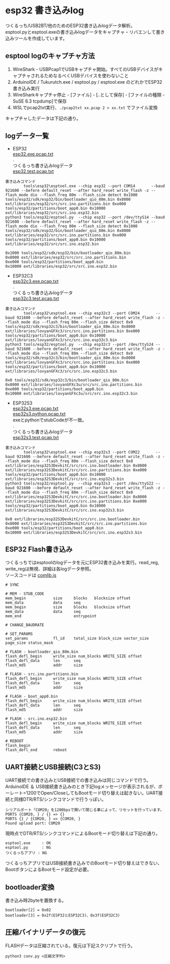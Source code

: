 # esp32 書き込みlog
つくるっち/USB2BT/他のためのESP32書き込みlogデータ解析。  
esptool.pyとesptool.exeの書き込みlogデータをキャプチャ・リバエンして書き込みツールを作成しています。  


## esptool logのキャプチャ方法
1. WireShark - USBPcap1でUSBキャプチャ開始。すべてのUSBデバイスがキャプチャされるためなるべくUSBデバイスを使わないこと
1. ArduinoIDE / Tukurutch.exe / esptool.py / esptool.exe のどれかでESP32書き込み実行
1. WireSharkキャプチャ停止 - [ファイル] - [..として保存] - [ファイルの種類 - SuSE 6.3 tcpdump]で保存
1. WSLでpcap2txt実行、`./pcap2txt xx.pcap 2 > xx.txt` でファイル変換

キャプチャしたデータは下記の通り。

## logデータ一覧
* ESP32  
[esp32.exe.pcap.txt](esp32.exe.pcap.txt)  
.  
つくるっち書き込みlogデータ  
[esp32.test.pcap.txt](esp32.test.pcap.txt)
```
書き込みコマンド
        tools\esp32\esptool.exe --chip esp32 --port COM14       --baud 921600 --before default_reset --after hard_reset write_flash -z --flash_mode dio --flash_freq 80m --flash_size detect 0x1000 tools/esp32/sdk/esp32/bin/bootloader_qio_80m.bin 0x8000 ext/libraries/esp32/src/src.ino.partitions.bin 0xe000 tools/esp32/partitions/boot_app0.bin 0x10000 ext/libraries/esp32/src/src.ino.esp32.bin
python3 tools/esp32/esptool.py  --chip esp32 --port /dev/ttyS14 --baud 921600 --before default_reset --after hard_reset write_flash -z --flash_mode dio --flash_freq 80m --flash_size detect 0x1000 tools/esp32/sdk/esp32/bin/bootloader_qio_80m.bin 0x8000 ext/libraries/esp32/src/src.ino.partitions.bin 0xe000 tools/esp32/partitions/boot_app0.bin 0x10000 ext/libraries/esp32/src/src.ino.esp32.bin

0x1000 tools/esp32/sdk/esp32/bin/bootloader_qio_80m.bin
0x8000 ext/libraries/esp32/src/src.ino.partitions.bin
0xe000 tools/esp32/partitions/boot_app0.bin
0x10000 ext/libraries/esp32/src/src.ino.esp32.bin
```

* ESP32C3  
[esp32c3.exe.pcap.txt](esp32c3.exe.pcap.txt)  
.  
つくるっち書き込みlogデータ  
[esp32c3.test.pcap.txt](esp32c3.test.pcap.txt)
```
書き込みコマンド
        tools\esp32\esptool.exe --chip esp32c3 --port COM24       --baud 921600 --before default_reset --after hard_reset write_flash -z --flash_mode dio --flash_freq 80m --flash_size detect 0x0 tools/esp32/sdk/esp32c3/bin/bootloader_qio_80m.bin 0x8000 ext/libraries/lovyanGFXc3/src/src.ino.partitions.bin 0xe000 tools/esp32/partitions/boot_app0.bin 0x10000 ext/libraries/lovyanGFXc3/src/src.ino.esp32c3.bin
python3 tools/esp32/esptool.py  --chip esp32c3 --port /dev/ttyS24 --baud 921600 --before default_reset --after hard_reset write_flash -z --flash_mode dio --flash_freq 80m --flash_size detect 0x0 tools/esp32/sdk/esp32c3/bin/bootloader_qio_80m.bin 0x8000 ext/libraries/lovyanGFXc3/src/src.ino.partitions.bin 0xe000 tools/esp32/partitions/boot_app0.bin 0x10000 ext/libraries/lovyanGFXc3/src/src.ino.esp32c3.bin

0x0 tools/esp32/sdk/esp32c3/bin/bootloader_qio_80m.bin
0x8000 ext/libraries/lovyanGFXc3u/src/src.ino.partitions.bin
0xe000 tools/esp32/partitions/boot_app0.bin
0x10000 ext/libraries/lovyanGFXc3u/src/src.ino.esp32c3.bin
```

* ESP32S3  
[esp32s3.exe.pcap.txt](esp32s3.exe.pcap.txt)  
[esp32s3.python.pcap.txt](esp32s3.python.pcap.txt)  
exeとpythonでstubCodeが不一致。  
.  
つくるっち書き込みlogデータ  
[esp32s3.test.pcap.txt](esp32s3.test.pcap.txt)
```
書き込みコマンド
        tools\esp32\esptool.exe --chip esp32s3 --port COM22       --baud 921600 --before default_reset --after hard_reset write_flash -z --flash_mode dio --flash_freq 80m --flash_size detect 0x0 ext/libraries/esp32S3DevkitC/src/src.ino.bootloader.bin 0x8000 ext/libraries/esp32S3DevkitC/src/src.ino.partitions.bin 0xe000 tools/esp32/partitions/boot_app0.bin 0x10000 ext/libraries/esp32S3DevkitC/src/src.ino.esp32s3.bin
python3 tools/esp32/esptool.py  --chip esp32s3 --port /dev/ttyS22 --baud 921600 --before default_reset --after hard_reset write_flash -z --flash_mode dio --flash_freq 80m --flash_size detect 0x0 ext/libraries/esp32S3DevkitC/src/src.ino.bootloader.bin 0x8000 ext/libraries/esp32S3DevkitC/src/src.ino.partitions.bin 0xe000 tools/esp32/partitions/boot_app0.bin 0x10000 ext/libraries/esp32S3DevkitC/src/src.ino.esp32s3.bin

0x0 ext/libraries/esp32S3DevkitC/src/src.ino.bootloader.bin
0x8000 ext/libraries/esp32S3DevkitC/src/src.ino.partitions.bin
0xe000 tools/esp32/partitions/boot_app0.bin
0x10000 ext/libraries/esp32S3DevkitC/src/src.ino.esp32s3.bin
```

## ESP32 Flash書き込み
つくるっちではesptoolのlogデータを元にESP32書き込みを実行。read_reg, write_regは無視、詳細は各logデータ参照。  
ソースコードは [comlib.js](https://github.com/sohtamei/scratch-vm/blob/develop/src/extensions/scratch3_tukurutch/comlib.js)  
```
# SYNC

# MEM - STUB_CODE
mem_begin            size     blocks   blocksize offset
mem_data             data     seq
mem_begin            size     blocks   blocksize offset
mem_data             data     seq
mem_end                       entrypoint

# CHANGE_BAUDRATE

# SET_PARAMS
set_params           fl_id    total_size block_size sector_size page_size status_mask

# FLASH - bootloader_qio_80m.bin
flash_defl_begin     write_size num_blocks WRITE_SIZE offset
flash_defl_data      len      seq
flash_md5            addr     size

# FLASH - src.ino.partitions.bin
flash_defl_begin     write_size num_blocks WRITE_SIZE offset
flash_defl_data      len      seq
flash_md5            addr     size

# FLASH - boot_app0.bin
flash_defl_begin     write_size num_blocks WRITE_SIZE offset
flash_defl_data      len      seq
flash_md5            addr     size

# FLASH - src.ino.esp32.bin
flash_defl_begin     write_size num_blocks WRITE_SIZE offset
flash_defl_data      len      seq
flash_md5            addr     size

# REBOOT
flash_begin
flash_defl_end       reboot
```

## UART接続とUSB接続(C3とS3)
UART接続での書き込みとUSB接続での書き込みは同じコマンドで行う。  
ArduinoIDE ＆ USB接続書き込みのとき下記logメッセージが表示されるが、ボーレート=1200でOpen/CloseしてもBootモード切り替えは起きない。UART接続と同様DTR/RTS/シンクコマンドで行うっぽい。
```
シリアルポート「COM20」を1200bpsで開いて閉じる事によって、リセットを行っています。
PORTS {COM20, } / {} => {}
PORTS {} / {COM20, } => {COM20, }
Found upload port: COM20
```
現時点でDTR/RTS/シンクコマンドによるBootモード切り替えは下記の通り。  
```
esptool.exe     : OK  
esptool.py      : NG  
つくるっちアプリ : NG  
```
つくるっちアプリではUSB接続書き込みでのBootモード切り替えはできない、BootボタンによるBootモード設定が必要。

## bootloader変換
書き込み時2byteを置換する。
```
bootloader[2] = 0x02
bootloader[3] = 0x2f(ESP32とESP32C3)、0x3f(ESP32C3)
```

## 圧縮バイナリデータの復元
FLASHデータは圧縮されている。復元は下記スクリプトで行う。
```
python3 conv.py <圧縮文字列>
```
